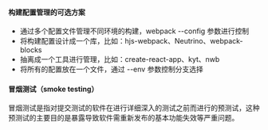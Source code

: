#### 构建配置管理的可选方案

- 通过多个配置文件管理不同环境的构建，webpack --config 参数进行控制
- 将构建配置设计成一个库，比如：hjs-webpack、Neutrino、webpack-blocks
- 抽离成一个工具进行管理，比如：create-react-app、kyt、nwb
- 将所有的配置放在一个文件，通过 --env 参数控制分支选择

#### 冒烟测试（smoke testing）

冒烟测试是指对提交测试的软件在进行详细深入的测试之前而进行的预测试，这种预测试的主要目的是暴露导致软件需重新发布的基本功能失效等严重问题。
